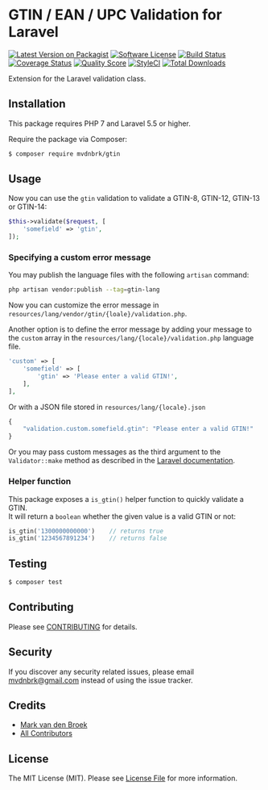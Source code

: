 # GTIN / EAN / UPC Validation for Laravel

[![Latest Version on Packagist][ico-version]][link-packagist]
[![Software License][ico-license]](LICENSE.md)
[![Build Status][ico-travis]][link-travis]
[![Coverage Status][ico-scrutinizer]][link-scrutinizer]
[![Quality Score][ico-code-quality]][link-code-quality]
[![StyleCI][ico-styleci]][link-styleci]
[![Total Downloads][ico-downloads]][link-downloads]

Extension for the Laravel validation class.

## Installation

This package requires PHP 7 and Laravel 5.5 or higher.

Require the package via Composer:

``` bash
$ composer require mvdnbrk/gtin
```

## Usage

Now you can use the `gtin` validation to validate a GTIN-8, GTIN-12, GTIN-13 or GTIN-14:

```php
$this->validate($request, [
    'somefield' => 'gtin',
]);
```

### Specifying a custom error message

You may publish the language files with the following `artisan` command:

```bash
php artisan vendor:publish --tag=gtin-lang
```

Now you can customize the error message in `resources/lang/vendor/gtin/{loale}/validation.php`.

Another option is to define the error message by adding your message to the `custom` array in the `resources/lang/{locale}/validation.php` language file.

```php
'custom' => [
    'somefield' => [
        'gtin' => 'Please enter a valid GTIN!',
    ],
],
```

 Or with a JSON file stored in `resources/lang/{locale}.json`

```javascript
{
    "validation.custom.somefield.gtin": "Please enter a valid GTIN!"
}
```

Or you may pass custom messages as the third argument to the `Validator::make` method as described in the [Laravel documentation](https://laravel.com/docs/validation#custom-error-messages).

### Helper function

This package exposes a `is_gtin()` helper function to quickly validate a GTIN.  
It will return a `boolean` whether the given value is a valid GTIN or not:

```php
is_gtin('1300000000000')    // returns true
is_gtin('1234567891234')    // returns false
```

## Testing

``` bash
$ composer test
```

## Contributing

Please see [CONTRIBUTING](CONTRIBUTING.md) for details.

## Security

If you discover any security related issues, please email mvdnbrk@gmail.com instead of using the issue tracker.

## Credits

- [Mark van den Broek](https://github.com/mvdnbrk)
- [All Contributors](../../contributors)

## License

The MIT License (MIT). Please see [License File](LICENSE.md) for more information.

[ico-version]: https://img.shields.io/packagist/v/mvdnbrk/gtin.svg?style=flat-square
[ico-license]: https://img.shields.io/badge/license-MIT-brightgreen.svg?style=flat-square
[ico-travis]: https://img.shields.io/travis/mvdnbrk/gtin/master.svg?style=flat-square
[ico-scrutinizer]: https://img.shields.io/scrutinizer/coverage/g/mvdnbrk/gtin.svg?style=flat-square
[ico-code-quality]: https://img.shields.io/scrutinizer/g/mvdnbrk/gtin.svg?style=flat-square
[ico-downloads]: https://img.shields.io/packagist/dt/mvdnbrk/gtin.svg?style=flat-square
[ico-styleci]: https://github.styleci.io/repos/91986121/shield?style=flat-square&branch=master

[link-packagist]: https://packagist.org/packages/mvdnbrk/gtin
[link-travis]: https://travis-ci.org/mvdnbrk/gtin
[link-scrutinizer]: https://scrutinizer-ci.com/g/mvdnbrk/gtin/code-structure
[link-code-quality]: https://scrutinizer-ci.com/g/mvdnbrk/gtin
[link-downloads]: https://packagist.org/packages/mvdnbrk/gtin
[link-styleci]: https://github.styleci.io/repos/91986121
[link-author]: https://github.com/mvdnbrk

